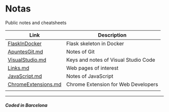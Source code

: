 # Notas

Public notes and cheatsheets

| Link | Description |
|------|-------------|
| [FlaskInDocker](FlaskInDocker/) | Flask skeleton in Docker |
| [ApuntesGit.md](ApuntesGit.md) | Notes of Git |
| [VisualStudio.md](VisualStudio.md) | Keys and notes of Visual Studio Code |
| [Links.md](Links.md) | Web pages of interest |
| [JavaScript.md](JavaScript.md) | Notes of JavaScript |
| [ChromeExtensions.md](ChromeExtensions.md) | Chrome Extension for Web Developers |
|  |  |

---

##### Coded in Barcelona
<!--
# Main Tittle

## Section

---

##### Coded in Barcelona
